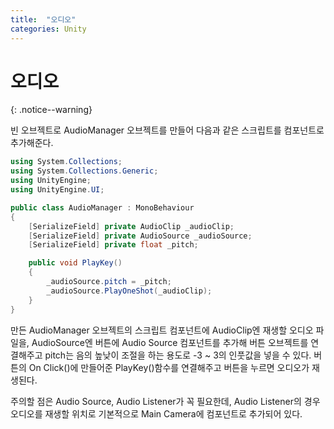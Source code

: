 ```yaml
---
title:  "오디오"
categories: Unity
---
```


# 오디오
{: .notice--warning}

빈 오브젝트로 AudioManager 오브젝트를 만들어 다음과 같은 스크립트를 컴포넌트로 추가해준다.

```c#
using System.Collections;
using System.Collections.Generic;
using UnityEngine;
using UnityEngine.UI;

public class AudioManager : MonoBehaviour
{
    [SerializeField] private AudioClip _audioClip;
    [SerializeField] private AudioSource _audioSource;
    [SerializeField] private float _pitch;

    public void PlayKey()
    {
        _audioSource.pitch = _pitch;
        _audioSource.PlayOneShot(_audioClip);
    }
}
```

만든 AudioManager 오브젝트의 스크립트 컴포넌트에 AudioClip엔 재생할 오디오 파일을, AudioSource엔 버튼에 Audio Source 컴포넌트를 추가해 버튼 오브젝트를 연결해주고 pitch는 음의 높낮이 조절을 하는 용도로 -3 ~ 3의 인풋값을 넣을 수 있다.
버튼의 On Click()에 만들어준 PlayKey()함수를 연결해주고 버튼을 누르면 오디오가 재생된다.

주의할 점은 Audio Source, Audio Listener가 꼭 필요한데, Audio Listener의 경우 오디오를 재생할 위치로 기본적으로 Main Camera에 컴포넌트로 추가되어 있다.
